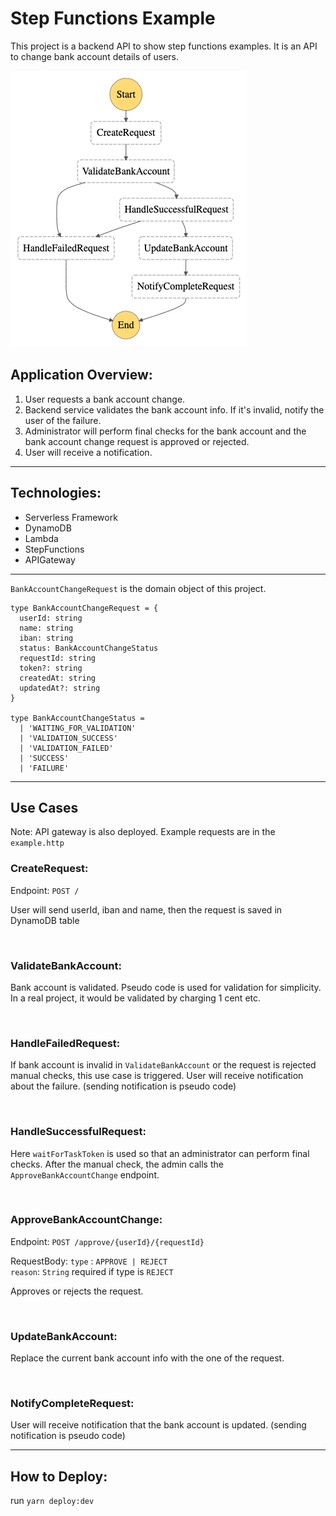 # Step Functions Example

This project is a backend API to show step functions examples. It is an API to change bank account details of users.

![state definition](.data/definition.png)

## Application Overview:

1. User requests a bank account change.
2. Backend service validates the bank account info. If it's invalid, notify the user of the failure.
3. Administrator will perform final checks for the bank account and the bank account change request is approved or rejected.
4. User will receive a notification.

---

## Technologies:

- Serverless Framework
- DynamoDB
- Lambda
- StepFunctions
- APIGateway

---

`BankAccountChangeRequest` is the domain object of this project.

```
type BankAccountChangeRequest = {
  userId: string
  name: string
  iban: string
  status: BankAccountChangeStatus
  requestId: string
  token?: string
  createdAt: string
  updatedAt?: string
}

type BankAccountChangeStatus =
  | 'WAITING_FOR_VALIDATION'
  | 'VALIDATION_SUCCESS'
  | 'VALIDATION_FAILED'
  | 'SUCCESS'
  | 'FAILURE'
```

---

## Use Cases

Note: API gateway is also deployed. Example requests are in the `example.http`

### CreateRequest:

Endpoint: `POST /`

User will send userId, iban and name, then the request is saved in DynamoDB table

<br>

### ValidateBankAccount:

Bank account is validated. Pseudo code is used for validation for simplicity. In a real project, it would be validated by charging 1 cent etc.

<br>

### HandleFailedRequest:

If bank account is invalid in `ValidateBankAccount` or the request is rejected manual checks, this use case is triggered. User will receive notification about the failure. (sending notification is pseudo code)

<br>

### HandleSuccessfulRequest:

Here `waitForTaskToken` is used so that an administrator can perform final checks. After the manual check, the admin calls the `ApproveBankAccountChange` endpoint.

<br>

### ApproveBankAccountChange:

Endpoint: `POST /approve/{userId}/{requestId}`

RequestBody:
`type` : `APPROVE | REJECT` \
`reason`: `String` required if type is `REJECT`

Approves or rejects the request.

<br>

### UpdateBankAccount:

Replace the current bank account info with the one of the request.

<br>

### NotifyCompleteRequest:

User will receive notification that the bank account is updated. (sending notification is pseudo code)

---

## How to Deploy:

run `yarn deploy:dev`
